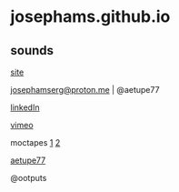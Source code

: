 # josephams.github.io

## sounds

[site](https://josephams.github.io/start)

josephamserg@proton.me  |  @aetupe77




[linkedIn](https://www.linkedin.com/in/joseph-sergi-6b3a22212/)

[vimeo](https://vimeo.com/user90815478)

moctapes [1](https://moctapes.bandcamp.com/releases) [2](https://soundcloud.com/moctapes)

[aetupe77](https://soundcloud.com/aetupe77)

@ootputs
